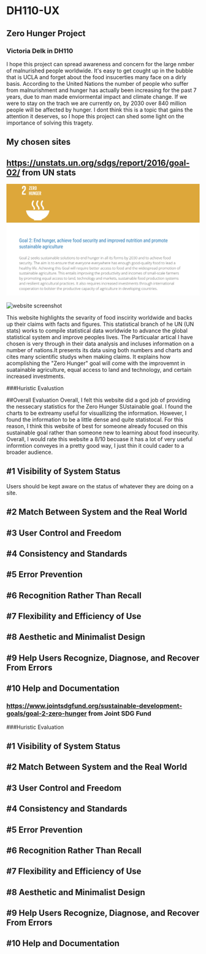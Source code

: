  # DH110-UX

## Zero Hunger Project 
### Victoria Delk in DH110 

I hope this project can spread awareness and concern for the large nmber of malnurished people worldwide. It's easy to get cought up in the bubble that is UCLA and forget about the food insucerties many face on a dirly basis. According to the United Nations the number of people who suffer from malnurishment and hunger has actually been increasing for the past 7 years, due to man made enviormental impact and climate change. If we were to stay on the trach we are currently on, by 2030 over 840 million people will be affected by hunger. I dont think this is a topic that gains the attention it deserves, so I hope this project can shed some light on the importance of solving this tragety. 



## My chosen sites

## https://unstats.un.org/sdgs/report/2016/goal-02/ from UN stats 

![website screenshot](../unstatsss.jpg)

![website screenshot](../unstatschartss.jpg)


This website highlights the sevarity of food inscirity worldwide and backs up their claims with facts and figures. This statistical branch of he UN (UN stats) works to compile statistical data worldwide to advance the global statistical system and improve peoples lives. The Particualar artical I have chosen is very through in their data analysis and incluses information on a number of nations.It presents its data using both numbers and charts and cites many scientific studys when making claims.  It explains how acomplishing the "Zero Hunger" goal will come with the improvemnt in suatainable agriculture, equal access to land and technology, and certain increased investments. 

###Huristic Evalustion 

##Overall Evaluation
Overall, I felt this website did a god job of providing the nessecary statistics for the Zero Hunger SUstainable goal. I found the charts to be extreamy useful for visuallizing the information. However, I found the information to be a little dense and quite statistocal. For this reason, I think this website of best for someone already focused on this sustainable goal rather than someone new to learning about food insecurity. Overall, I would rate this website a 8/10 becuase it has a lot of very useful informtion conveyes in a pretty good way, I just thin it could cader to a broader audience. 


## #1 Visibility of System Status
Users should be kept aware on the status of whatever they are doing on a site. 


## #2 Match Between System and the Real World

## #3 User Control and Freedom
## #4 Consistency and Standards
## #5 Error Prevention
## #6 Recognition Rather Than Recall
## #7 Flexibility and Efficiency of Use
## #8 Aesthetic and Minimalist Design
## #9 Help Users Recognize, Diagnose, and Recover From Errors
## #10 Help and Documentation

### https://www.jointsdgfund.org/sustainable-development-goals/goal-2-zero-hunger from Joint SDG Fund 


###Huristic Evaluation 


## #1 Visibility of System Status

## #2 Match Between System and the Real World

## #3 User Control and Freedom
## #4 Consistency and Standards
## #5 Error Prevention
## #6 Recognition Rather Than Recall
## #7 Flexibility and Efficiency of Use
## #8 Aesthetic and Minimalist Design
## #9 Help Users Recognize, Diagnose, and Recover From Errors
## #10 Help and Documentation
